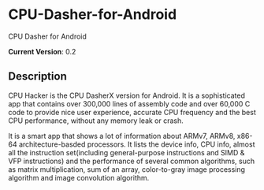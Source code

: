 # CPU-Dasher-for-Android
CPU Dasher for Android

**Current Version**: 0.2

## Description

CPU Hacker is the CPU DasherX version for Android. It is a sophisticated app that contains over 300,000 lines of assembly code and over 60,000 C code to provide nice user experience, accurate CPU frequency and the best CPU performance, without any memory leak or crash.

It is a smart app that shows a lot of information about ARMv7, ARMv8, x86-64 architecture-basded processors. It lists the device info, CPU info, almost all the instruction set(including general-purpose instructions and SIMD & VFP instructions) and the performance of several common algorithms, such as matrix multiplication, sum of an array, color-to-gray image processing algorithm and image convolution algorithm.


